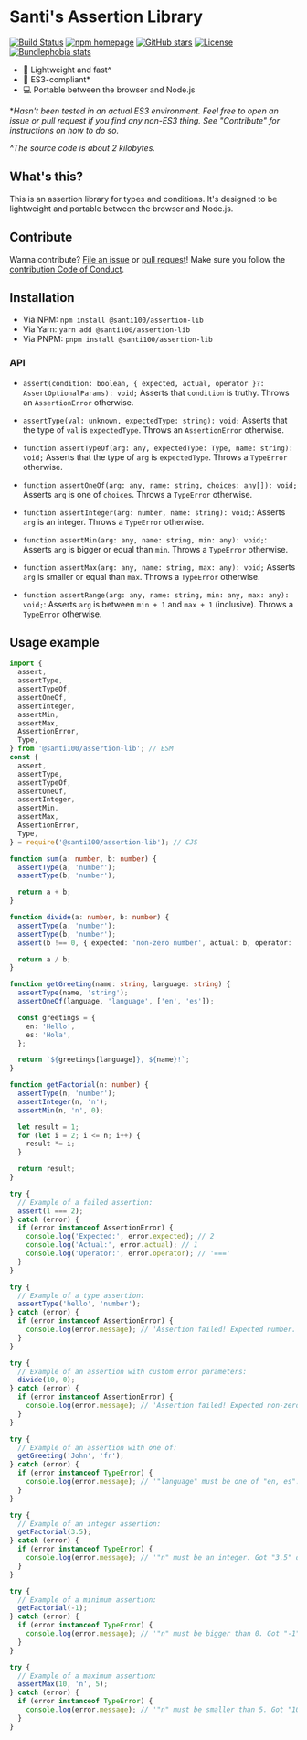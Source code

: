# Santi's Assertion Library 

[![Build Status](https://github.com/santi100a/assertion-lib/actions/workflows/test.yml/badge.svg)](https://github.com/santi100a/assertion-lib/actions)
[![npm homepage](https://img.shields.io/npm/v/@santi100/assertion-lib)](https://npmjs.org/package/@santi100/assertion-lib)
[![GitHub stars](https://img.shields.io/github/stars/santi100a/assertion-lib.svg)](https://github.com/santi100a/assertion-lib)
[![License](https://img.shields.io/github/license/santi100a/assertion-lib.svg)](https://github.com/santi100a/assertion-lib)
[![Bundlephobia stats](https://img.shields.io/bundlephobia/min/@santi100/assertion-lib)](https://bundlephobia.com/package/@santi100/assertion-lib@latest)
- 🚀 Lightweight and fast^
- 👴 ES3-compliant*
- 💻 Portable between the browser and Node.js

**Hasn't been tested in an actual ES3 environment. Feel free to open an issue or pull request if you find any non-ES3 thing. See "Contribute" for instructions on how to do so.*

*^The source code is about 2 kilobytes.*

## What's this?
This is an assertion library for types and conditions. It's designed to be lightweight and portable between
the browser and Node.js.
## Contribute

Wanna contribute? [File an issue](https://github.com/santi100a/assertion-lib/issues) or [pull request](https://github.com/santi100a/assertion-lib/pulls)!
Make sure you follow the [contribution Code of Conduct](https://github.com/santi100a/assertion-lib/blob/main/CODE_OF_CONDUCT.md).
## Installation
- Via NPM: `npm install @santi100/assertion-lib`
- Via Yarn: `yarn add @santi100/assertion-lib`
- Via PNPM: `pnpm install @santi100/assertion-lib`

### API

- `assert(condition: boolean, { expected, actual, operator }?: AssertOptionalParams): void;`
Asserts that `condition` is truthy. Throws an `AssertionError` otherwise.

- `assertType(val: unknown, expectedType: string): void;`
Asserts that the type of `val` is `expectedType`. Throws an `AssertionError` otherwise.

- `function assertTypeOf(arg: any, expectedType: Type, name: string): void;` 
Asserts that the type of `arg` is `expectedType`. Throws a `TypeError` otherwise.

- `function assertOneOf(arg: any, name: string, choices: any[]): void;`
Asserts `arg` is one of `choices`.  Throws a `TypeError` otherwise.

- `function assertInteger(arg: number, name: string): void;`: 
Asserts `arg` is an integer. Throws a `TypeError` otherwise.

- `function assertMin(arg: any, name: string, min: any): void;`:
Asserts `arg` is bigger or equal than `min`. Throws a `TypeError` otherwise.

- `function assertMax(arg: any, name: string, max: any): void;`
Asserts `arg` is smaller or equal than `max`. Throws a `TypeError` otherwise.

- `function assertRange(arg: any, name: string, min: any, max: any): void;`: 
Asserts `arg` is between `min + 1` and `max + 1` (inclusive). Throws a `TypeError` otherwise.

## Usage example
```typescript
import {
  assert,
  assertType,
  assertTypeOf,
  assertOneOf,
  assertInteger,
  assertMin,
  assertMax,
  AssertionError,
  Type,
} from '@santi100/assertion-lib'; // ESM
const {
  assert,
  assertType,
  assertTypeOf,
  assertOneOf,
  assertInteger,
  assertMin,
  assertMax,
  AssertionError,
  Type,
} = require('@santi100/assertion-lib'); // CJS

function sum(a: number, b: number) {
  assertType(a, 'number');
  assertType(b, 'number');

  return a + b;
}

function divide(a: number, b: number) {
  assertType(a, 'number');
  assertType(b, 'number');
  assert(b !== 0, { expected: 'non-zero number', actual: b, operator: '!==' });

  return a / b;
}

function getGreeting(name: string, language: string) {
  assertType(name, 'string');
  assertOneOf(language, 'language', ['en', 'es']);

  const greetings = {
    en: 'Hello',
    es: 'Hola',
  };

  return `${greetings[language]}, ${name}!`;
}

function getFactorial(n: number) {
  assertType(n, 'number');
  assertInteger(n, 'n');
  assertMin(n, 'n', 0);

  let result = 1;
  for (let i = 2; i <= n; i++) {
    result *= i;
  }

  return result;
}

try {
  // Example of a failed assertion:
  assert(1 === 2);
} catch (error) {
  if (error instanceof AssertionError) {
    console.log('Expected:', error.expected); // 2
    console.log('Actual:', error.actual); // 1
    console.log('Operator:', error.operator); // '==='
  }
}

try {
  // Example of a type assertion:
  assertType('hello', 'number');
} catch (error) {
  if (error instanceof AssertionError) {
    console.log(error.message); // 'Assertion failed! Expected number. Got string when using operator typeof.'
  }
}

try {
  // Example of an assertion with custom error parameters:
  divide(10, 0);
} catch (error) {
  if (error instanceof AssertionError) {
    console.log(error.message); // 'Assertion failed! Expected non-zero number. Got 0 when using operator !==.'
  }
}

try {
  // Example of an assertion with one of:
  getGreeting('John', 'fr');
} catch (error) {
  if (error instanceof TypeError) {
    console.log(error.message); // '"language" must be one of "en, es". Got "fr" of type "string".'
  }
}

try {
  // Example of an integer assertion:
  getFactorial(3.5);
} catch (error) {
  if (error instanceof TypeError) {
    console.log(error.message); // '"n" must be an integer. Got "3.5" of type "number".'
  }
}

try {
  // Example of a minimum assertion:
  getFactorial(-1);
} catch (error) {
  if (error instanceof TypeError) {
    console.log(error.message); // '"n" must be bigger than 0. Got "-1" of type "number".'
  }
}

try {
  // Example of a maximum assertion:
  assertMax(10, 'n', 5);
} catch (error) {
  if (error instanceof TypeError) {
    console.log(error.message); // '"n" must be smaller than 5. Got "10" of type "number".'
  }
}

```